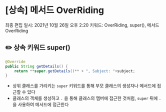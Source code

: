 # [상속] 메서드 OverRiding

최종 편집 일시: 2021년 10월 26일 오후 2:20
키워드: OverRiding, super(), 메서드 OverRiding

## ✏️  상속 키워드 super()

```java
@Override
public String getDetails() {
	return **super.getDetails()** + ", Subject: "+subject;
}
```

- 상위 클래스를 가리키는 `super` 키워드를 통해 부모 클래스의 생성자나 메서드에 접근할 수 있다
- 클래스의 객체를 생성하고 `.` 을 통해 클래스의 멤버에 접근한 것처럼, `super` 뒤에 `.` 을 사용하여 메서드에 접근한다